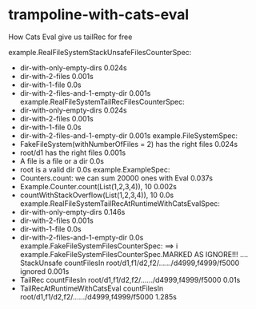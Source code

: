 # trampoline-with-cats-eval
How Cats Eval give us tailRec for free

example.RealFileSystemStackUnsafeFilesCounterSpec:
+ dir-with-only-empty-dirs 0.024s
+ dir-with-2-files 0.001s
+ dir-with-1-file 0.0s
+ dir-with-2-files-and-1-empty-dir 0.001s
  example.RealFileSystemTailRecFilesCounterSpec:
+ dir-with-only-empty-dirs 0.024s
+ dir-with-2-files 0.001s
+ dir-with-1-file 0.0s
+ dir-with-2-files-and-1-empty-dir 0.001s
  example.FileSystemSpec:
+ FakeFileSystem(withNumberOfFiles = 2) has the right files 0.024s
+ root/d1 has the right files 0.001s
+ A file is a file or a dir 0.0s
+ root is a valid dir 0.0s
  example.ExampleSpec:
+ Counters.count: we can sum 20000 ones with Eval 0.037s
+ Example.Counter.count(List(1,2,3,4)), 10 0.002s
+ countWithStackOverflow(List(1,2,3,4)), 10 0.0s
  example.RealFileSystemTailRecAtRuntimeWithCatsEvalSpec:
+ dir-with-only-empty-dirs 0.146s
+ dir-with-2-files 0.001s
+ dir-with-1-file 0.0s
+ dir-with-2-files-and-1-empty-dir 0.0s
  example.FakeFileSystemFilesCounterSpec:
  ==> i example.FakeFileSystemFilesCounterSpec.MARKED AS IGNORE!!! .... StackUnsafe countFilesIn root/d1,f1/d2,f2/....../d4999,f4999/f5000 ignored 0.001s
+ TailRec countFilesIn root/d1,f1/d2,f2/....../d4999,f4999/f5000 0.01s
+ TailRecAtRuntimeWithCatsEval countFilesIn root/d1,f1/d2,f2/....../d4999,f4999/f5000 1.285s